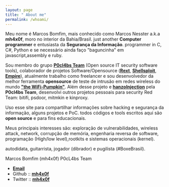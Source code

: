 ```yaml
---
layout: page
title: " About me"
permalink: /whoami/
---
```


Meu nome é Marcos Bomfim, mais conhecido como Marcos Nesster a.k.a **mh4x0f**, moro no interior da Bahia/Brasil.  just another **Computer programmer** e entusiasta da **Segurança da Informação**. programmer in C, C#, Python e se necessário ainda faço "baguncinha" em javascript,assembly e ruby.

Sou membro do grupo [**P0cl4bs Team**](https://github.com/P0cL4bs) (Open source IT security software tools), colaborador de projetos Software/Opensource ([**Rext**](https://github.com/j91321/rext), [**Shellsploit**](https://github.com/laudarch/Shellsploit), [**Empire**](https://github.com/EmpireProject/Empire)), atualmente trabalho como freelancer e sou desenvolvedor da melhor ferramenta **opensource** de teste de intrusão em redes wireless do mundo [**"the WiFi-Pumpkin"**](https://github.com/P0cL4bs/WiFi-Pumpkin). Além desse projeto e [**hanzoInjection**](https://github.com/P0cL4bs/hanzoInjection) pela **P0cl4bs Team**, desenvolvi outros projetos pessoais para security Red Team: bitifi, psdoor, mitmkin e kinproxy.

Uso esse site para compartilhar informações sobre hacking e segurança da informação, alguns projetos e PoC. todos códigos e tools escritos aqui são **open source** e para fins educacionais. 

Meus principais interesses são: exploração de vulnerabilidades, wireless attack, network, corrupção de memória, engenharia reversa de software, programação (High/low level),rootkits e sistemas operacionais (kernel).

autodidata, guitarrista, jogador (dibrador) e pugilista (#BoxeBrasil).

Marcos Bomfim (mh4x0f)
P0cL4bs Team 

- [**Email**](mh4root@gmail.com)
- Github :: [**mh4x0f**](https://github.com/mh4x0f)
- Twitter :: [**mh4x0f**](https://twitter.com/mh4x0f)
